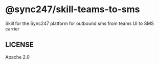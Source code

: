 # @sync247/skill-teams-to-sms

Skill for the Sync247 platform for outbound sms from teams UI to SMS carrier

## LICENSE

Apache 2.0
